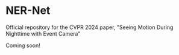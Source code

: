 # NER-Net
Official repository for the CVPR 2024 paper, "Seeing Motion During Nighttime with Event Camera”

Coming soon!
